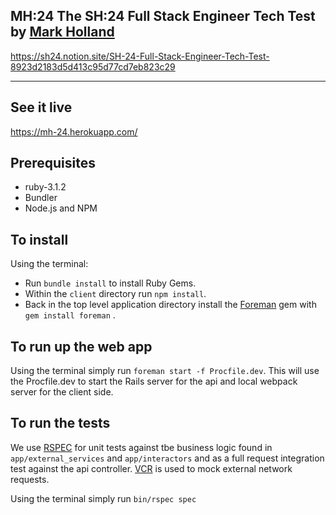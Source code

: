 ## MH:24 The SH:24 Full Stack Engineer Tech Test by [Mark Holland](https://mark-holland.netlify.app/)

https://sh24.notion.site/SH-24-Full-Stack-Engineer-Tech-Test-8923d2183d5d413c95d77cd7eb823c29

---

## See it live

https://mh-24.herokuapp.com/

## Prerequisites

-   ruby-3.1.2
-   Bundler
-   Node.js and NPM

## To install

Using the terminal:

-   Run `bundle install` to install Ruby Gems.
-   Within the `client` directory run `npm install`.
-   Back in the top level application directory install the [Foreman](https://github.com/ddollar/foreman) gem with `gem install foreman` .

## To run up the web app

Using the terminal simply run `foreman start -f Procfile.dev`. This will use the Procfile.dev to start the Rails server for the api and local webpack server for the client side.

## To run the tests

We use [RSPEC](https://rspec.info/) for unit tests against tbe business logic found in `app/external_services` and `app/interactors` and as a full request integration test against the api controller.
[VCR](https://relishapp.com/vcr/vcr/docs) is used to mock external network requests.

Using the terminal simply run `bin/rspec spec`
